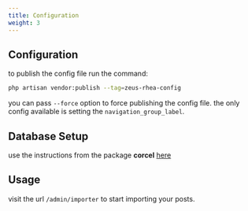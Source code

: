 ```yaml
---
title: Configuration
weight: 3
---
```


## Configuration

to publish the config file run the command:

```bash
php artisan vendor:publish --tag=zeus-rhea-config
```

you can pass `--force` option to force publishing the config file.
the only config available is setting the `navigation_group_label`.

## Database Setup 

use the instructions from the package **corcel** [here](https://github.com/corcel/corcel#-database-setup)

## Usage

visit the url `/admin/importer` to start importing your posts.


